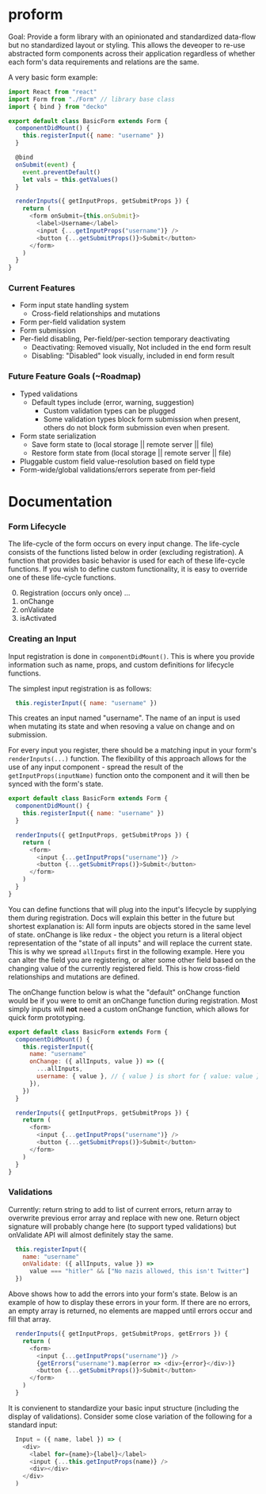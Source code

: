 # proform

Goal: Provide a form library with an opinionated and standardized data-flow but no standardized layout or styling. This allows the deveoper to re-use abstracted form components across their application regardless of whether each form's data requirements and relations are the same.

A very basic form example:

```javascript
import React from "react"
import Form from "./Form" // library base class
import { bind } from "decko"

export default class BasicForm extends Form {
  componentDidMount() {
    this.registerInput({ name: "username" })
  }

  @bind
  onSubmit(event) {
    event.preventDefault()
    let vals = this.getValues()
  }

  renderInputs({ getInputProps, getSubmitProps }) {
    return (
      <form onSubmit={this.onSubmit}>
        <label>Username</label>
        <input {...getInputProps("username")} />
        <button {...getSubmitProps()}>Submit</button>
      </form>
    )
  }
}
```

### Current Features

- Form input state handling system
  - Cross-field relationships and mutations
- Form per-field validation system
- Form submission
- Per-field disabling, Per-field/per-section temporary deactivating
  - Deactivating: Removed visually, Not included in the end form result
  - Disabling: "Disabled" look visually, included in end form result

### Future Feature Goals (~Roadmap)

- Typed validations
  - Default types include (error, warning, suggestion)
    - Custom validation types can be plugged
    - Some validation types block form submission when present,
      others do not block form submission even when present.
- Form state serialization
  - Save form state to (local storage || remote server || file)
  - Restore form state from (local storage || remote server || file)
- Pluggable custom field value-resolution based on field type
- Form-wide/global validations/errors seperate from per-field

# Documentation

### Form Lifecycle

The life-cycle of the form occurs on every input change. The life-cycle consists of the functions listed below in order (excluding registration). A function that provides basic behavior is used for each of these life-cycle functions. If you wish to define custom functionality, it is easy to override one of these life-cycle functions.

0. Registration (occurs only once)
...
1. onChange 
2. onValidate
3. isActivated

### Creating an Input

Input registration is done in `componentDidMount()`. This is where you provide information such as name, props, and custom definitions for lifecycle functions.

The simplest input registration is as follows:

```javascript
  this.registerInput({ name: "username" })
```

This creates an input named "username". The name of an input is used when mutating its state and when resoving a value on change and on submission.

For every input you register, there should be a matching input in your form's `renderInputs(...)` function. The flexibility of this approach allows for the use of any input component - spread the result of the `getInputProps(inputName)` function onto the component and it will then be synced with the form's state.

```javascript
export default class BasicForm extends Form {
  componentDidMount() {
    this.registerInput({ name: "username" })
  }

  renderInputs({ getInputProps, getSubmitProps }) {
    return (
      <form>
        <input {...getInputProps("username")} />
        <button {...getSubmitProps()}>Submit</button>
      </form>
    )
  }
}
```

You can define functions that will plug into the input's lifecycle by supplying them during registration. Docs will explain this better in the future but shortest explanation is: All form inputs are objects stored in the same level of state. onChange is like redux - the object you return is a literal object representation of the "state of all inputs" and will replace the current state. This is why we spread `allInputs` first in the following example. Here you can alter the field you are registering, or alter some other field based on the changing value of the currently registered field. This is how cross-field relationships and mutations are defined.

The onChange function below is what the "default" onChange function would be if you were to omit an onChange function during registration. Most simply inputs will **not** need a custom onChange function, which allows for quick form prototyping.

```javascript
export default class BasicForm extends Form {
  componentDidMount() {
    this.registerInput({
      name: "username"
      onChange: ({ allInputs, value }) => ({
        ...allInputs,
        username: { value }, // { value } is short for { value: value }
      }),
    })
  }

  renderInputs({ getInputProps, getSubmitProps }) {
    return (
      <form>
        <input {...getInputProps("username")} />
        <button {...getSubmitProps()}>Submit</button>
      </form>
    )
  }
}
```

### Validations

Currently: return string to add to list of current errors, return array to overwrite previous error array and replace with new one. Return object signature will probably change here (to support typed validations) but onValidate API will almost definitely stay the same.

```javascript
  this.registerInput({
    name: "username"
    onValidate: ({ allInputs, value }) =>
      value === "hitler" && ["No nazis allowed, this isn't Twitter"]
  })
```

Above shows how to add the errors into your form's state. Below is an example of how to display these errors in your form. If there are no errors, an empty array is returned, no elements are mapped until errors occur and fill that array.

```javascript
  renderInputs({ getInputProps, getSubmitProps, getErrors }) {
    return (
      <form>
        <input {...getInputProps("username")} />
        {getErrors("username").map(error => <div>{error}</div>)}
        <button {...getSubmitProps()}>Submit</button>
      </form>
    )
  }
```

It is convienent to standardize your basic input structure (including the display of validations). Consider some close variation of the following for a standard input:

```javascript
  Input = ({ name, label }) => (
    <div>
      <label for={name}>{label}</label>
      <input {...this.getInputProps(name)} />
      <div></div>
    </div>
  )
```